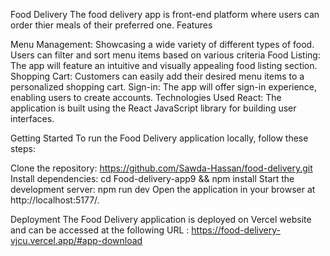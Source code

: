 
Food Delivery The food delivery app is front-end platform where users can order thier meals of their preferred one. Features

Menu Management: Showcasing a wide variety of different types of food. Users can filter and sort menu items based on various criteria
Food Listing: The app will feature an intuitive and visually appealing food listing section.
Shopping Cart: Customers can easily add their desired menu items to a personalized shopping cart.
Sign-in: The app will offer sign-in experience, enabling users to create accounts.
Technologies Used React: The application is built using the React JavaScript library for building user interfaces.

Getting Started To run the Food Delivery application locally, follow these steps:

Clone the repository: https://github.com/Sawda-Hassan/food-delivery.git Install dependencies: cd Food-delivery-app9 && npm install Start the development server: npm run dev Open the application in your browser at http://localhost:5177/.

Deployment The Food Delivery application is deployed on Vercel website and can be accessed at the following URL : https://food-delivery-vjcu.vercel.app/#app-download